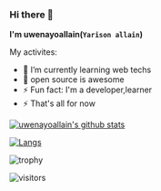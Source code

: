 ### Hi there 👋

**I'm  uwenayoallain(`Yarison allain`)**

My activites:
* 🌱 I’m currently learning web techs
* 👯 open source is awesome
* ⚡ Fun fact: I'm a developer,learner
* ⚡ That's all for now

[![uwenayoallain's github stats](https://github-readme-stats.vercel.app/api?username=uwenayoallain&show_icons=true&include_all_commits=true&count_private=true)](https://github.com/anuraghazra/github-readme-stats)

[![Langs](https://github-readme-stats.vercel.app/api/top-langs/?username=uwenayoallain&hide=Eagle&layout=compact)](https://github.com/anuraghazra/github-readme-stats)

<!-- [![uwenayoallain's wakatime stats](https://github-readme-stats.vercel.app/api/wakatime?username=uwenayoallain&layout=compact)](https://github.com/anuraghazra/github-readme-stats) -->

![trophy](https://github-profile-trophy.vercel.app/?username=gamer13alone&row=1&column=7&theme=flat&theme=alduin&margin-w=25&margin-h=25)

![visitors](https://visitor-badge.glitch.me/badge?page_id=uwenayoallain.uwenayoallain) 
<!-- [![wakatime](https://wakatime.com/badge/github/uwenayoallain/uwenayoallain.com.svg)](https://wakatime.com/badge/github/uwenayoallain/uwenayoallain.com) -->
